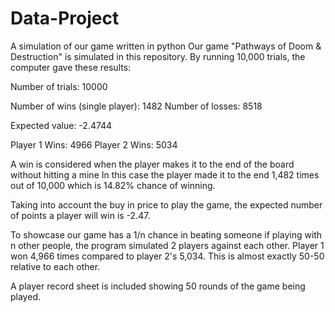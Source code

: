 # Data-Project
A simulation of our game written in python
Our game "Pathways of Doom & Destruction" is simulated in this repository.
By running 10,000 trials, the computer gave these results:

  Number of trials:  10000

  Number of wins (single player):  1482 Number of losses:  8518

  Expected value:  -2.4744

  Player 1 Wins:  4966 Player 2 Wins:  5034

A win is considered when the player makes it to the end of the board without hitting a mine
In this case the player made it to the end 1,482 times out of 10,000 which is 14.82% chance of winning.

Taking into account the buy in price to play the game, the expected number of points a player will win is -2.47.

To showcase our game has a 1/n chance in beating someone if playing with n other people, the program 
simulated 2 players against each other. Player 1 won 4,966 times compared to player 2's 5,034.
This is almost exactly 50-50 relative to each other. 

A player record sheet is included showing 50 rounds of the game being played.
